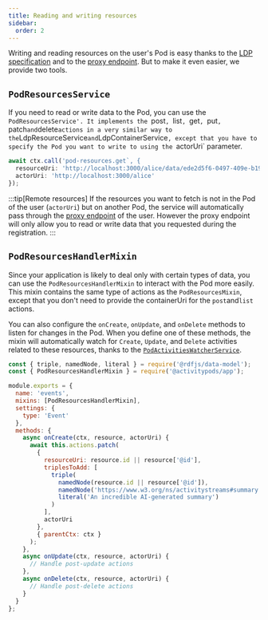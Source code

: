 ```yaml
---
title: Reading and writing resources
sidebar:
  order: 2
---
```


Writing and reading resources on the user's Pod is easy thanks to the [LDP specification](../design/resources-management.md) and to the [proxy endpoint](../design/authentication.md). But to make it even easier, we provide two tools.

## `PodResourcesService`

If you need to read or write data to the Pod, you can use the `PodResourcesService'. It implements the `post`, `list`, `get`, `put`, `patch`and`delete`actions in a very similar way to the`LdpResourceService`and`LdpContainerService`, except that you have to specify the Pod you want to write to using the `actorUri` parameter.

```js
await ctx.call('pod-resources.get`, {
  resourceUri: 'http://localhost:3000/alice/data/ede2d5f6-0497-409e-b192',
  actorUri: 'http://localhost:3000/alice'
});
```

:::tip[Remote resources]
If the resources you want to fetch is not in the Pod of the user (`actorUri`) but on another Pod, the service will automatically pass through the [proxy endpoint](../design/authentication.md#proxy-endpoint) of the user. However the proxy endpoint will only allow you to read or write data that you requested during the registration.
:::

## `PodResourcesHandlerMixin`

Since your application is likely to deal only with certain types of data, you can use the `PodResourcesHandlerMixin` to interact with the Pod more easily. This mixin contains the same type of actions as the `PodResourcesMixin`, except that you don't need to provide the containerUri for the `post`and`list` actions.

You can also configure the `onCreate`, `onUpdate`, and `onDelete` methods to listen for changes in the Pod. When you define one of these methods, the mixin will automatically watch for `Create`, `Update`, and `Delete` activities related to these resources, thanks to the [`PodActivitiesWatcherService`](listening-to-inbox-and-outbox.md#podactivitieswatcherservice).

```js
const { triple, namedNode, literal } = require('@rdfjs/data-model');
const { PodResourcesHandlerMixin } = require('@activitypods/app');

module.exports = {
  name: 'events',
  mixins: [PodResourcesHandlerMixin],
  settings: {
    type: 'Event'
  },
  methods: {
    async onCreate(ctx, resource, actorUri) {
      await this.actions.patch(
        {
          resourceUri: resource.id || resource['@id'],
          triplesToAdd: [
            triple(
              namedNode(resource.id || resource['@id']),
              namedNode('https://www.w3.org/ns/activitystreams#summary'),
              literal('An incredible AI-generated summary')
            )
          ],
          actorUri
        },
        { parentCtx: ctx }
      );
    },
    async onUpdate(ctx, resource, actorUri) {
      // Handle post-update actions
    },
    async onDelete(ctx, resource, actorUri) {
      // Handle post-delete actions
    }
  }
};
```
